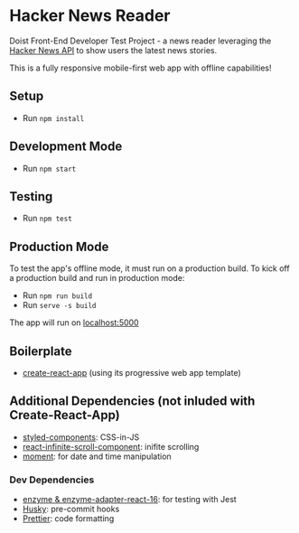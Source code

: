 # Hacker News Reader

Doist Front-End Developer Test Project - a news reader leveraging the [Hacker News API](https://github.com/HackerNews/API) to show users the latest news stories.

This is a fully responsive mobile-first web app with offline capabilities!

## Setup 
- Run `npm install`

## Development Mode
- Run `npm start`

## Testing 
- Run `npm test`

## Production Mode
To test the app's offline mode, it must run on a production build. To kick off a production build and run in production mode:
- Run `npm run build`
- Run `serve -s build`

The app will run on [localhost:5000](http://localhost:5000/)

## Boilerplate
- [create-react-app](https://create-react-app.dev/docs/making-a-progressive-web-app/) (using its progressive web app template)

## Additional Dependencies (not inluded with Create-React-App)

- [styled-components](https://styled-components.com/docs): CSS-in-JS
- [react-infinite-scroll-component](https://react-infinite-scroll-component.netlify.app/?path=/story/*): inifite scrolling
- [moment](https://momentjs.com/): for date and time manipulation

### Dev Dependencies 
- [enzyme & enzyme-adapter-react-16](https://enzymejs.github.io/enzyme/): for testing with Jest
- [Husky](https://typicode.github.io/husky/#/): pre-commit hooks
- [Prettier](https://prettier.io/): code formatting